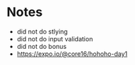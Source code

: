 # Notes
  - did not do stlying
  - did not do input validation
  - did not do bonus
  - https://expo.io/@core16/hohoho-day1
